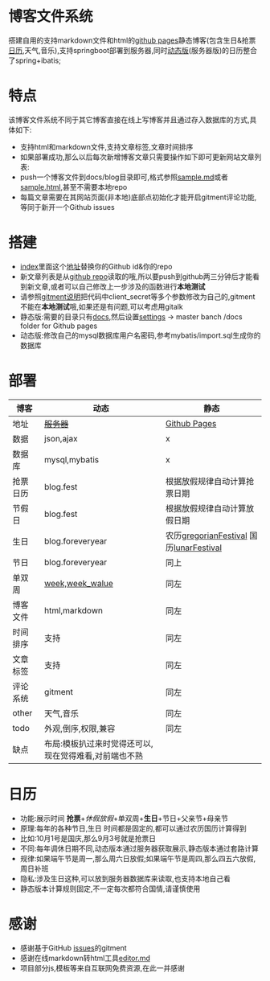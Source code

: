 <!-- 个人博客模板《蓝色的畅想》个人博客模板《早安》-->
# 博客文件系统
搭建自用的支持markdown文件和html的[github pages](https://jsonlog.github.io/myspringblog)静态博客(包含生日&抢票[日历](#日历),天气,音乐),支持springboot部署到服务器,同时[动态版](https://myspringblog.herokuapp.com/)(服务器版)的日历整合了spring+ibatis;

# 特点
该博客文件系统不同于其它博客直接在线上写博客并且通过存入数据库的方式,具体如下:
- 支持html和markdown文件,支持文章标签,文章时间排序
- 如果部署成功,那么以后每次新增博客文章只需要操作如下即可更新网站文章列表:
- push一个博客文件到docs/blog目录即可,格式参照[sample.md](docs/blog/sample.md)或者[sample.html](docs/blog/sample.html),甚至不需要本地repo
- 每篇文章需要在其网站页面(非本地)底部点初始化才能开启gitment评论功能,等同于新开一个Github issues

# 搭建
- [index](docs/index.html)里面这个[地址](https://api.github.com/repos/jsonlog/myspringblog/contents/docs/blog)替换你的Github id&你的repo
- 新文章列表是从[github repo](https://github.com/jsonlog/myspringblog/tree/master/docs/blog)读取的哦,所以要push到github两三分钟后才能看到新文章,或者可以自己修改上一步涉及的函数进行**本地测试**
- 请参照[gitment说明](https://github.com/imsun/gitment)把代码中client_secret等多个参数修改为自己的,gitment不能在**本地测试**哦,如果还是有问题,可以考虑用gitalk
- 静态版:需要的目录只有[docs](docs),然后设置[settings](https://github.com/jsonlog/myspringblog/settings) -> master banch /docs folder for Github pages
- 动态版:修改自己的mysql数据库用户名密码,参考mybatis/import.sql生成你的数据库

# 部署
|博客|动态|静态|
|---|---|---|
|地址|[~~服务器~~](https://myspringblog.herokuapp.com/)|[Github Pages](https://jsonlog.github.io/myspringblog)|
|数据|json,ajax|x|
|数据库|mysql,mybatis|x|
|抢票日历|blog.fest|根据放假规律自动计算抢票日期|
|节假日|blog.fest|根据放假规律自动计算放假日期|
|生日|blog.foreveryear|农历[gregorianFestival](docs/js/calendar.js) 国历[lunarFestival](docs/js/calendar.js)|
|节日|blog.foreveryear|同上|
|单双周|[week,week_walue](docs/js/calendar.js)|同左|
|博客文件|html,markdown|同左|
|时间排序|支持|同左|
|文章标签|支持|同左|
|评论系统|gitment|同左|
|other|天气,音乐|同左|
|todo|外观,倒序,权限,兼容|同左|
|缺点|布局:模板扒过来时觉得还可以,现在觉得难看,对前端也不熟||

# 日历
- 功能:展示时间 **抢票**+_休假放假_+单双周+**生日**+节日+父亲节+母亲节 
- 原理:每年的各种节日,生日 时间都是固定的,都可以通过农历国历计算得到
- 比如:10月1号是国庆,那么9月3号就是抢票日
- 不同:每年调休日期不同,动态版本通过服务器获取展示,静态版本通过套路计算
- 规律:如果端午节是周一,那么周六日放假;如果端午节是周四,那么四五六放假,周日补班
- 隐私:涉及生日这种,可以放到服务器数据库来读取,也支持本地自己看
- 静态版本计算规则固定,不一定每次都符合国情,请谨慎使用

# 感谢
- 感谢基于GitHub [issues](https://github.com/jsonlog/myspringblog/issues)的gitment
- 感谢在线markdown转html工具[editor.md](https://github.com/pandao/editor.md/)
- 项目部分js,模板等来自互联网免费资源,在此一并感谢